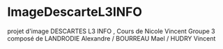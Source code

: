# ImageDescarteL3INFO
projet d'image DESCARTES L3 INFO , Cours de Nicole Vincent
Groupe 3 composé de LANDRODIE Alexandre / BOURREAU Mael / HUDRY Vincent

